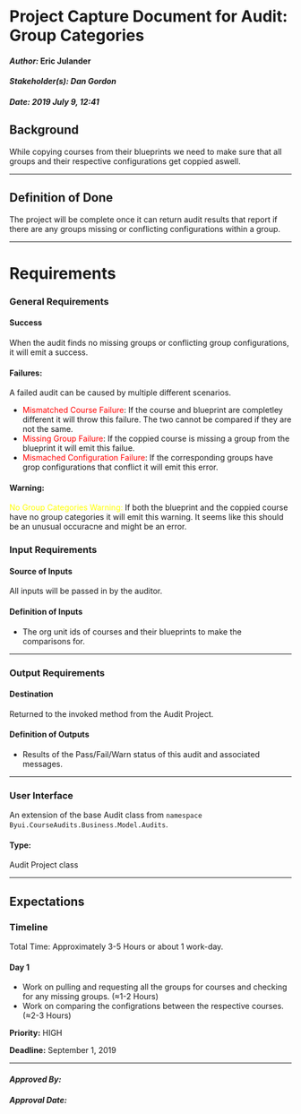 # Project Capture Document for Audit: Group Categories
#### *Author:* Eric Julander
#### *Stakeholder(s): Dan Gordon*
#### *Date: 2019 July 9, 12:41*

## Background
While copying courses from their blueprints we need to make sure that all groups and their respective configurations get coppied aswell.

-----

## Definition of Done
The project will be complete once it can return audit results that report if there are any groups missing or conflicting configurations within a group.

-----

# Requirements

### General Requirements
#### Success
When the audit finds no missing groups or conflicting group configurations, it will emit a success.

#### Failures:
A failed audit can be caused by multiple different scenarios.
<!--
    
-->
- <span style="color:red"> Mismatched Course Failure</span>: If the course and blueprint are completley different it will throw this failure. The two cannot be compared if they are not the same.
- <span style="color:red"> Missing Group Failure</span>: If the coppied course is missing a group from the blueprint it will emit this failue.
- <span style="color:red"> Mismached Configuration Failure</span>: If the corresponding groups have grop configurations that conflict it will emit this error.


#### Warning:
<span style="color:yellow">No Group Categories Warning:</span> If both the blueprint and the coppied course have no group categories it will emit this warning. It seems like this should be an unusual occuracne and might be an error. 
<!-- What counts as pass/fail/warn? -->
### Input Requirements
#### Source of Inputs
All inputs will be passed in by the auditor.

#### Definition of Inputs
<!-- TBD: do not fill out just yet -->
- The org unit ids of courses and their blueprints to make the comparisons for.
---

### Output Requirements
#### Destination
Returned to the invoked method from the Audit Project.

#### Definition of Outputs
<!-- TBD: do not fill out just yet -->
- Results of the Pass/Fail/Warn status of this audit and associated messages.
---

### User Interface
An extension of the base Audit class from `namespace Byui.CourseAudits.Business.Model.Audits`.
#### Type:
Audit Project class

-----

## Expectations

### Timeline
Total Time: Approximately 3-5 Hours or about 1 work-day.
#### Day 1
- Work on pulling and requesting all the groups for courses and checking for any missing groups. (≈1-2 Hours)
- Work on comparing the configrations between the respective courses. (≈2-3 Hours)

**Priority:** HIGH

**Deadline:** September 1, 2019

<!-- What is the deadline? 2019 Sep 1? -->
<!-- What priority is this audit? -->

-----

#### *Approved By:* 
#### *Approval Date:*
